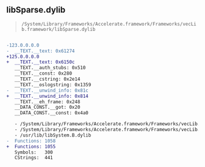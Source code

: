 ## libSparse.dylib

> `/System/Library/Frameworks/Accelerate.framework/Frameworks/vecLib.framework/libSparse.dylib`

```diff

-123.0.0.0.0
-  __TEXT.__text: 0x61274
+125.0.0.0.0
+  __TEXT.__text: 0x6150c
   __TEXT.__auth_stubs: 0x510
   __TEXT.__const: 0x280
   __TEXT.__cstring: 0x2e14
   __TEXT.__oslogstring: 0x1359
-  __TEXT.__unwind_info: 0x81c
+  __TEXT.__unwind_info: 0x814
   __TEXT.__eh_frame: 0x248
   __DATA_CONST.__got: 0x20
   __DATA_CONST.__const: 0x4a0

   - /System/Library/Frameworks/Accelerate.framework/Frameworks/vecLib.framework/libLAPACK.dylib
   - /System/Library/Frameworks/Accelerate.framework/Frameworks/vecLib.framework/libSparseBLAS.dylib
   - /usr/lib/libSystem.B.dylib
-  Functions: 1058
+  Functions: 1055
   Symbols:   300
   CStrings:  441
 

```
